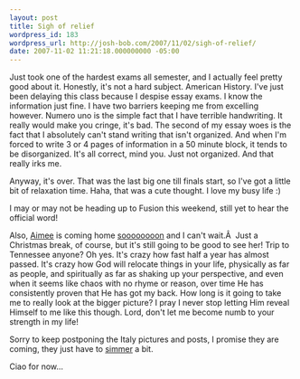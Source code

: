 ```yaml
---
layout: post
title: Sigh of relief
wordpress_id: 183
wordpress_url: http://josh-bob.com/2007/11/02/sigh-of-relief/
date: 2007-11-02 11:21:18.000000000 -05:00
---
```

Just took one of the hardest exams all semester, and I actually feel pretty good about it. Honestly, it's not a hard subject. American History. I've just been delaying this class because I despise essay exams. I know the information just fine. I have two barriers keeping me from excelling however. Numero uno is the simple fact that I have terrible handwriting. It really would make you cringe, it's bad. The second of my essay woes is the fact that I absolutely can't stand writing that isn't organized. And when I'm forced to write 3 or 4 pages of information in a 50 minute block, it tends to be disorganized. It's all correct, mind you. Just not organized. And that really irks me.

Anyway, it's over. That was the last big one till finals start, so I've got a little bit of relaxation time. Haha, that was a cute thought. I love my busy life :)

I may or may not be heading up to Fusion this weekend, still yet to hear the official word!

Also, <a href="http://aimeecait.wordpress.com">Aimee</a> is coming home <a href="http://en.wikipedia.org/wiki/December_21">soooooooon</a> and I can't wait.Â  Just a Christmas break, of course, but it's still going to be good to see her! Trip to Tennessee anyone? Oh yes. It's crazy how fast half a year has almost passed. It's crazy how God will relocate things in your life, physically as far as people, and spiritually as far as shaking up your perspective, and even when it seems like chaos with no rhyme or reason, over time He has consistently proven that He has got my back. How long is it going to take me to really look at the bigger picture? I pray I never stop letting Him reveal Himself to me like this though. Lord, don't let me become numb to your strength in my life!

Sorry to keep postponing the Italy pictures and posts, I promise they are coming, they just have to <a href="http://en.wikipedia.org/wiki/Simmering">simmer</a> a bit.

Ciao for now...

